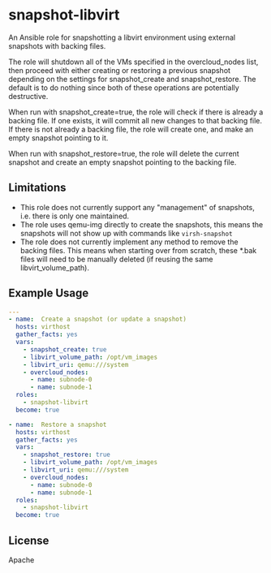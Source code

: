 snapshot-libvirt
================

An Ansible role for snapshotting a libvirt environment using
external snapshots with backing files.

The role will shutdown all of the VMs specified in the
overcloud_nodes list, then proceed with either creating or
restoring a previous snapshot depending on the settings for
snapshot_create and snapshot_restore. The default is to
do nothing since both of these operations are potentially
destructive.

When run with snapshot_create=true, the role will check if
there is already a backing file. If one exists, it will
commit all new changes to that backing file. If there is
not already a backing file, the role will create one, and
make an empty snapshot pointing to it.

When run with snapshot_restore=true, the role will delete
the current snapshot and create an empty snapshot pointing
to the backing file.

Limitations
-----------

- This role does not currently support any "management" of snapshots,
  i.e. there is only one maintained.
- The role uses qemu-img directly to create the snapshots, this means
  the snapshots will not show up with commands like `virsh-snapshot`
- The role does not currently implement any method to remove the backing
  files. This means when starting over from scratch, these *.bak files
  will need to be manually deleted (if reusing the same libvirt_volume_path).

Example Usage
-------------

```yaml
---
- name:  Create a snapshot (or update a snapshot)
  hosts: virthost
  gather_facts: yes
  vars:
    - snapshot_create: true
    - libvirt_volume_path: /opt/vm_images
    - libvirt_uri: qemu:///system
    - overcloud_nodes:
      - name: subnode-0
      - name: subnode-1
  roles:
    - snapshot-libvirt
  become: true

- name:  Restore a snapshot
  hosts: virthost
  gather_facts: yes
  vars:
    - snapshot_restore: true
    - libvirt_volume_path: /opt/vm_images
    - libvirt_uri: qemu:///system
    - overcloud_nodes:
      - name: subnode-0
      - name: subnode-1
  roles:
    - snapshot-libvirt
  become: true
```

License
-------

Apache
